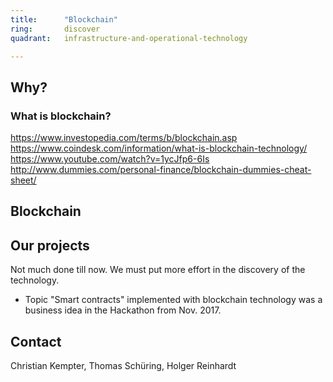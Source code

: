 ```yaml
---
title:      "Blockchain"
ring:       discover
quadrant:   infrastructure-and-operational-technology

---
```


## Why?

### What is blockchain? ###

https://www.investopedia.com/terms/b/blockchain.asp
https://www.coindesk.com/information/what-is-blockchain-technology/
https://www.youtube.com/watch?v=1ycJfp6-6Is
http://www.dummies.com/personal-finance/blockchain-dummies-cheat-sheet/


## Blockchain


## Our projects 
Not much done till now.
We must put more effort in the discovery of the technology.


- Topic "Smart contracts" implemented with blockchain technology was a business idea in the Hackathon from Nov. 2017.


## Contact
Christian Kempter, Thomas Schüring, Holger Reinhardt

